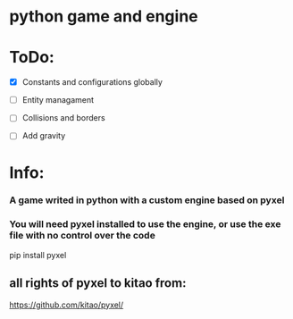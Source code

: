 # python game and engine

# ToDo:

* [x] Constants and configurations globally
* [ ] Entity managament
* [ ] Collisions and borders
* [ ] Add gravity


# Info:
### A game writed in python with a custom engine based on pyxel
### You will need pyxel installed to use the engine, or use the exe file with no control over the code
 pip install pyxel 
## all rights of pyxel to kitao from:
https://github.com/kitao/pyxel/